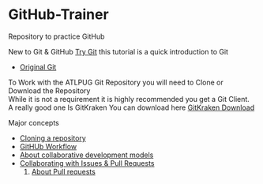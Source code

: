 # GitHub-Trainer
Repository to practice GitHub 


New to  Git & GitHub [Try Git](https://try.github.io/levels/1/challenges/1) this tutorial is a quick introduction to Git

* [Original Git](https://git-scm.com/)


To Work with the ATLPUG Git Repository you will need to Clone or Download the Repository  
While it is not a requirement it is highly recommended you get a Git Client.  
A really good one Is GitKraken You can download here [GitKraken Download](https://www.gitkraken.com/download)

Major concepts

* [Cloning a repository](https://help.github.com/articles/cloning-a-repository/)  
* [GitHUb Workflow](https://help.github.com/articles/github-flow/)  
* [About collaborative development models](https://help.github.com/articles/about-collaborative-development-models/)
* [Collaborating with Issues & Pull Requests](https://help.github.com/categories/collaborating-with-issues-and-pull-requests/)
  1. [About Pull requests](https://help.github.com/articles/about-pull-requests/)
